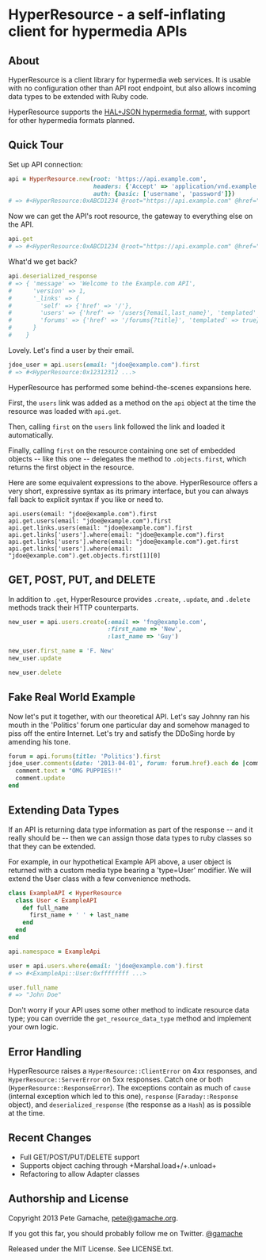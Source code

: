 #  HyperResource - a self-inflating client for hypermedia APIs

## About

HyperResource is a client library for hypermedia web services.  It
is usable with no configuration other than API root endpoint, but
also allows incoming data types to be extended with Ruby code.

HyperResource supports the 
<a href="http://stateless.co/hal_specification.html" target="_blank">
HAL+JSON hypermedia format</a>, with support for
other hypermedia formats planned.

## Quick Tour

Set up API connection:

```ruby
api = HyperResource.new(root: 'https://api.example.com',
                        headers: {'Accept' => 'application/vnd.example.com.v1+json'},
                        auth: {basic: ['username', 'password']})
# => #<HyperResource:0xABCD1234 @root="https://api.example.com" @href="" @namespace=nil ... >
```

Now we can get the API's root resource, the gateway to everything else
on the API.

```ruby
api.get
# => #<HyperResource:0xABCD1234 @root="https://api.example.com" @href="" @namespace=nil ... >
```

What'd we get back?

```ruby
api.deserialized_response
# => { 'message' => 'Welcome to the Example.com API',
#      'version' => 1,
#      '_links' => {
#        'self' => {'href' => '/'},
#        'users' => {'href' => '/users{?email,last_name}', 'templated' => true},
#        'forums' => {'href' => '/forums{?title}', 'templated' => true}
#      }
#    }
```

Lovely.  Let's find a user by their email.

```ruby
jdoe_user = api.users(email: "jdoe@example.com").first
# => #<HyperResource:0x12312312 ...>
```

HyperResource has performed some behind-the-scenes expansions here.

First, the `users` link was
added as a method on the `api` object at the time the resource was
loaded with `api.get`.

Then, calling `first` on the `users` link
followed the link and loaded it automatically.

Finally, calling `first` on the resource containing one set of
embedded objects -- like this one -- delegates the method to
`.objects.first`, which returns the first object in the resource.

Here are some equivalent expressions to the above.  HyperResource offers
a very short, expressive syntax as its primary interface,
but you can always fall back to explicit syntax if you like or need to.


```
api.users(email: "jdoe@example.com").first
api.get.users(email: "jdoe@example.com").first
api.get.links.users(email: "jdoe@example.com").first
api.get.links['users'].where(email: "jdoe@example.com").first
api.get.links['users'].where(email: "jdoe@example.com").get.first
api.get.links['users'].where(email: "jdoe@example.com").get.objects.first[1][0]
```

## GET, POST, PUT, and DELETE

In addition to `.get`, HyperResource provides `.create`, `.update`, and 
`.delete` methods track their HTTP counterparts.

```ruby
new_user = api.users.create(:email => 'fng@example.com',
                            :first_name => 'New',
                            :last_name => 'Guy')

new_user.first_name = 'F. New'
new_user.update

new_user.delete
```

## Fake Real World Example

Now let's put it together, with our theoretical API.
Let's say Johnny ran his mouth in the
'Politics' forum one particular day and somehow managed to piss off the
entire Internet.  Let's try and satisfy the DDoSing horde by
amending his tone.

```ruby
forum = api.forums(title: 'Politics').first
jdoe_user.comments(date: '2013-04-01', forum: forum.href).each do |comment|
  comment.text = "OMG PUPPIES!!"
  comment.update
end
```

## Extending Data Types

If an API is returning data type information as part of the response --
and it really should be -- then we can assign those data types to
ruby classes so that they can be extended.

For example, in our hypothetical Example API above, a user object is
returned with a custom media type bearing a 'type=User' modifier.  We
will extend the User class with a few convenience methods.

```ruby
class ExampleAPI < HyperResource
  class User < ExampleAPI
    def full_name
      first_name + ' ' + last_name
    end
  end
end

api.namespace = ExampleApi

user = api.users.where(email: 'jdoe@example.com').first
# => #<ExampleApi::User:0xffffffff ...>

user.full_name
# => "John Doe"
```

Don't worry if your API uses some other method to indicate resource data
type; you can override the `get_resource_data_type` method and implement your
own logic.

## Error Handling

HyperResource raises a `HyperResource::ClientError` on 4xx responses,
and `HyperResource::ServerError` on 5xx responses.  Catch one or both
(`HyperResource::ResponseError`).  The exceptions contain as much of
`cause` (internal exception which led to this one), `response`
(`Faraday::Response` object), and `deserialized_response` (the response
as a `Hash`) as is possible at the time.

## Recent Changes

* Full GET/POST/PUT/DELETE support
* Supports object caching through +Marshal.load+/+.unload+
* Refactoring to allow Adapter classes

## Authorship and License

Copyright 2013 Pete Gamache,
[pete@gamache.org](mailto:pete@gamache.org).

If you got this far, you
should probably follow me on Twitter.  [@gamache](https://twitter.com/gamache)

Released under the MIT License.  See LICENSE.txt.
